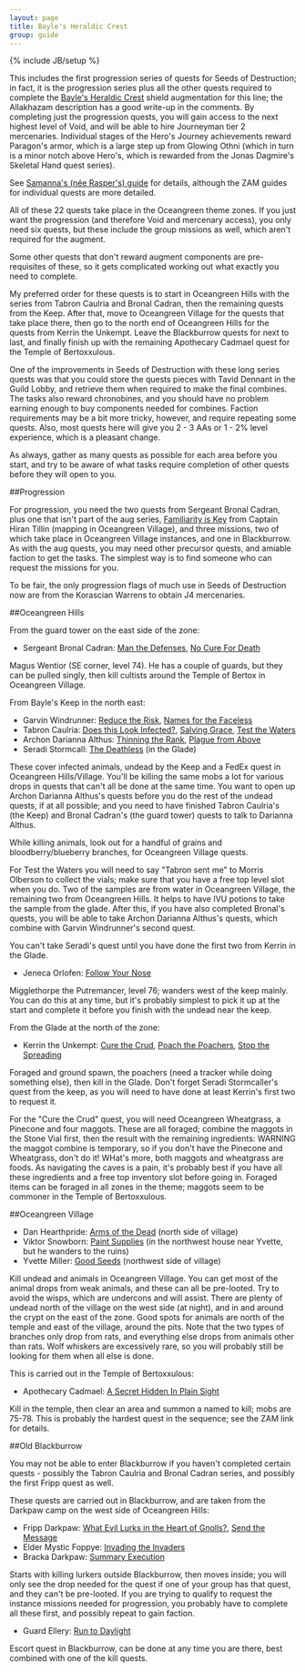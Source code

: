 ```yaml
---
layout: page
title: Bayle's Heraldic Crest
group: guide 
---
```

{% include JB/setup %}

This includes the first progression series of quests for Seeds of Destruction; in fact, it is the progression series plus all the other quests required to complete the [Bayle's Heraldic Crest](http://lucy.allakhazam.com/item.html?id=42727) shield augmentation for this line; the Allakhazam description has a good write-up in the comments.  By completing just the progression quests, you will gain access to the next highest level of Void, and will be able to hire Journeyman tier 2 mercenaries.  Individual stages of the Hero's Journey achievements reward Paragon's armor, which is a large step up from Glowing Othni (which in turn is a minor notch above Hero's, which is rewarded from the Jonas Dagmire's Skeletal Hand quest series).

See [Samanna's (née Rasper's) guide](http://rasper.samanna.net/SoD/BayleCrest.html) for details, although the ZAM guides for individual quests are more detailed.

All of these 22 quests take place in the Oceangreen theme zones.  If you just want the progression (and therefore Void and mercenary access), you only need six quests, but these include the group missions as well, which aren't required for the augment.

Some other quests that don't reward augment components are pre-requisites of these, so it gets complicated working out what exactly you need to complete.

My preferred order for these quests is to start in Oceangreen Hills with the series from Tabron Caulria and Bronal Cadran, then the remaining quests from the Keep.  After that, move to Oceangreen Village for the quests that take place there, then go to the north end of Oceangreen Hills for the quests from Kerrin the Unkempt.  Leave the Blackburrow quests for next to last, and finally finish up with the remaining Apothecary Cadmael quest for the Temple of Bertoxxulous.

One of the improvements in Seeds of Destruction with these long series quests was that you could store the quests pieces with Tavid Dennant in the Guild Lobby, and retrieve them when required to make the final combines.  The tasks also reward chronobines, and you should have no problem earning enough to buy components needed for combines.  Faction requirements may be a bit more tricky, however, and require repeating some quests.  Also, most quests here will give you 2 - 3 AAs or 1 - 2% level experience, which is a pleasant change.

As always, gather as many quests as possible for each area before you start, and try to be aware of what tasks require completion of other quests before they will open to you.

##Progression

For progression, you need the two quests from Sergeant Bronal Cadran, plus one that isn't part of the aug series, [Familiarity is Key](http://everquest.allakhazam.com/db/quest.html?quest=4661) from Captain Hiran Tillin (mapping in Oceangreen Village), and three missions, two of which take place in Oceangreen Village instances, and one in Blackburrow.  As with the aug quests, you may need other precursor quests, and amiable faction to get the tasks.  The simplest way is to find someone who can request the missions for you.

To be fair, the only progression flags of much use in Seeds of Destruction now are from the Korascian Warrens to obtain J4 mercenaries.

##Oceangreen Hills

From the guard tower on the east side of the zone:

- Sergeant Bronal Cadran: [Man the Defenses](http://everquest.allakhazam.com/db/quest.html?quest=4638), [No Cure For Death](http://everquest.allakhazam.com/db/quest.html?quest=4642)

Magus Wentior (SE corner, level 74).  He has a couple of guards, but they can be pulled singly, then kill cultists around the Temple of Bertox in Oceangreen Village.

From Bayle's Keep in the north east:

- Garvin Windrunner: [Reduce the Risk](http://everquest.allakhazam.com/db/quest.html?quest=4649), [Names for the Faceless](http://everquest.allakhazam.com/db/quest.html?quest=4650)
- Tabron Caulria: [Does this Look Infected?](http://everquest.allakhazam.com/db/quest.html?quest=4651), [Salving Grace](http://everquest.allakhazam.com/db/quest.html?quest=4652), [Test the Waters](http://everquest.allakhazam.com/db/quest.html?quest=4653)
- Archon Darianna Althus: [Thinning the Rank](http://everquest.allakhazam.com/db/quest.html?quest=4666), [Plague from Above](http://everquest.allakhazam.com/db/quest.html?quest=4660)
- Seradi Stormcall: [The Deathless](http://everquest.allakhazam.com/db/quest.html?quest=4755) (in the Glade)

These cover infected animals, undead by the Keep and a FedEx quest in Oceangreen Hills/Village.  You'll be killing the same mobs a lot for various drops in quests that can't all be done at the same time.  You want to open up Archon Darianna Althus's quests before you do the rest of the undead quests, if at all possible; and you need to have finished Tabron Caulria's (the Keep) and Bronal Cadran's (the guard tower) quests to talk to Darianna Althus.

While killing animals, look out for a handful of grains and bloodberry/blueberry branches, for Oceangreen Village quests.

For Test the Waters you will need to say "Tabron sent me" to Morris Olberson to collect the vials; make sure that you have a free top level slot when you do.  Two of the samples are from water in Oceangreen Village, the remaining two from Oceangreen Hills.  It helps to have IVU potions to take the sample from the glade.  After this, if you have also completed Bronal's quests, you will be able to take Archon Darianna Althus's quests, which combine with Garvin Windrunner's second quest.

You can't take Seradi's quest until you have done the first two from Kerrin in the Glade.

- Jeneca Orlofen: [Follow Your Nose](http://everquest.allakhazam.com/db/quest.html?quest=4643)

Migglethorpe the Putremancer, level 76; wanders west of the keep mainly.  You can do this at any time, but it's probably simplest to pick it up at the start and complete it before you finish with the undead near the keep.

From the Glade at the north of the zone:

-  Kerrin the Unkempt: [Cure the Crud](http://everquest.allakhazam.com/db/quest.html?quest=4644), [Poach the Poachers](http://everquest.allakhazam.com/db/quest.html?quest=4645), [Stop the Spreading](http://everquest.allakhazam.com/db/quest.html?quest=4646)

Foraged and ground spawn, the poachers (need a tracker while doing something else), then kill in the Glade.  Don't forget Seradi Stormcaller's quest from the keep, as you will need to have done at least Kerrin's first two to request it.

For the "Cure the Crud" quest, you will need Oceangreen Wheatgrass, a Pinecone and four maggots.  These are all foraged; combine the maggots in the Stone Vial first, then the result with the remaining ingredients: WARNING the maggot combine is temporary, so if you don't have the Pinecone and Wheatgrass, don't do it!  WHat's more, both maggots and wheatgrass are foods.  As navigating the caves is a pain, it's probably best if you have all these ingredients and a free top inventory slot before going in.  Foraged items can be foraged in all zones in the theme; maggots seem to be commoner in the Temple of Bertoxxulous.

##Oceangreen Village

- Dan Hearthpride: [Arms of the Dead](http://everquest.allakhazam.com/db/quest.html?quest=4654) (north side of village)
- Viktor Snowborn: [Paint Supplies](http://everquest.allakhazam.com/db/quest.html?quest=4656) (in the northwest house near Yvette, but he wanders to the ruins)
- Yvette Miller: [Good Seeds](http://everquest.allakhazam.com/db/quest.html?quest=4655) (northwest side of village)

Kill undead and animals in Oceangreen Village.  You can get most of the animal drops from weak animals, and these can all be pre-looted.  Try to avoid the wisps, which are undercons and will assist.  There are plenty of undead north of the village on the west side (at night), and in and around the crypt on the east of the zone.  Good spots for animals are north of the temple and east of the village, around the pits.  Note that the two types of branches only drop from rats, and everything else drops from animals other than rats.  Wolf whiskers are excessively rare, so you will probably still be looking for them when all else is done.

This is carried out in the Temple of Bertoxxulous:

- Apothecary Cadmael: [A Secret Hidden In Plain Sight](http://everquest.allakhazam.com/db/quest.html?quest=4670)

Kill in the temple, then clear an area and summon a named to kill; mobs are 75-78.  This is probably the hardest quest in the sequence; see the ZAM link for details.

##Old Blackburrow

You may not be able to enter Blackburrow if you haven't completed certain quests - possibly the Tabron Caulria and Bronal Cadran series, and possibly the first Fripp quest as well.

These quests are carried out in Blackburrow, and are taken from the Darkpaw camp on the west side of Oceangreen Hills:

- Fripp Darkpaw: [What Evil Lurks in the Heart of Gnolls?](http://everquest.allakhazam.com/db/quest.html?quest=4648), [Send the Message](http://everquest.allakhazam.com/db/quest.html?quest=4647)
- Elder Mystic Foppye: [Invading the Invaders](http://everquest.allakhazam.com/db/quest.html?quest=4668)
- Bracka Darkpaw: [Summary Execution](http://everquest.allakhazam.com/db/quest.html?quest=4669)

Starts with killing lurkers outside Blackburrow, then moves inside; you will only see the drop needed for the quest if one of your group has that quest, and they can't be pre-looted.  If you are trying to qualify to request the instance missions needed for progression, you probably have to complete all these first, and possibly repeat to gain faction.

- Guard Ellery: [Run to Daylight](http://everquest.allakhazam.com/db/quest.html?quest=4680)

Escort quest in Blackburrow, can be done at any time you are there, best combined with one of the kill quests.

